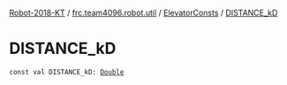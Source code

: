 [Robot-2018-KT](../../index.md) / [frc.team4096.robot.util](../index.md) / [ElevatorConsts](index.md) / [DISTANCE_kD](./-d-i-s-t-a-n-c-e_k-d.md)

# DISTANCE_kD

`const val DISTANCE_kD: `[`Double`](https://kotlinlang.org/api/latest/jvm/stdlib/kotlin/-double/index.html)